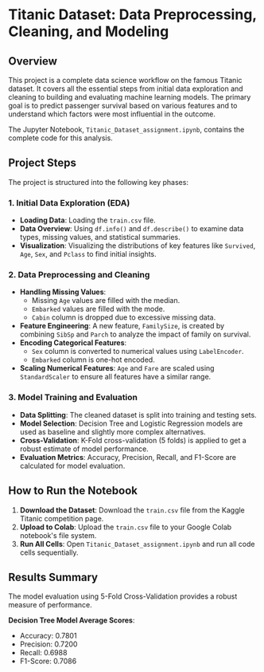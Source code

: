 # Titanic Dataset: Data Preprocessing, Cleaning, and Modeling

## Overview
This project is a complete data science workflow on the famous Titanic dataset. It covers all the essential steps from initial data exploration and cleaning to building and evaluating machine learning models. The primary goal is to predict passenger survival based on various features and to understand which factors were most influential in the outcome.

The Jupyter Notebook, `Titanic_Dataset_assignment.ipynb`, contains the complete code for this analysis.

## Project Steps
The project is structured into the following key phases:

### 1. Initial Data Exploration (EDA)
- **Loading Data**: Loading the `train.csv` file.  
- **Data Overview**: Using `df.info()` and `df.describe()` to examine data types, missing values, and statistical summaries.  
- **Visualization**: Visualizing the distributions of key features like `Survived`, `Age`, `Sex`, and `Pclass` to find initial insights.

### 2. Data Preprocessing and Cleaning
- **Handling Missing Values**:  
  - Missing `Age` values are filled with the median.  
  - `Embarked` values are filled with the mode.  
  - `Cabin` column is dropped due to excessive missing data.  
- **Feature Engineering**: A new feature, `FamilySize`, is created by combining `SibSp` and `Parch` to analyze the impact of family on survival.  
- **Encoding Categorical Features**:  
  - `Sex` column is converted to numerical values using `LabelEncoder`.  
  - `Embarked` column is one-hot encoded.  
- **Scaling Numerical Features**: `Age` and `Fare` are scaled using `StandardScaler` to ensure all features have a similar range.

### 3. Model Training and Evaluation
- **Data Splitting**: The cleaned dataset is split into training and testing sets.  
- **Model Selection**: Decision Tree and Logistic Regression models are used as baseline and slightly more complex alternatives.  
- **Cross-Validation**: K-Fold cross-validation (5 folds) is applied to get a robust estimate of model performance.  
- **Evaluation Metrics**: Accuracy, Precision, Recall, and F1-Score are calculated for model evaluation.

## How to Run the Notebook
1. **Download the Dataset**: Download the `train.csv` file from the Kaggle Titanic competition page.  
2. **Upload to Colab**: Upload the `train.csv` file to your Google Colab notebook's file system.  
3. **Run All Cells**: Open `Titanic_Dataset_assignment.ipynb` and run all code cells sequentially.

## Results Summary
The model evaluation using 5-Fold Cross-Validation provides a robust measure of performance.  

**Decision Tree Model Average Scores**:
- Accuracy: 0.7801  
- Precision: 0.7200  
- Recall: 0.6988  
- F1-Score: 0.7086
